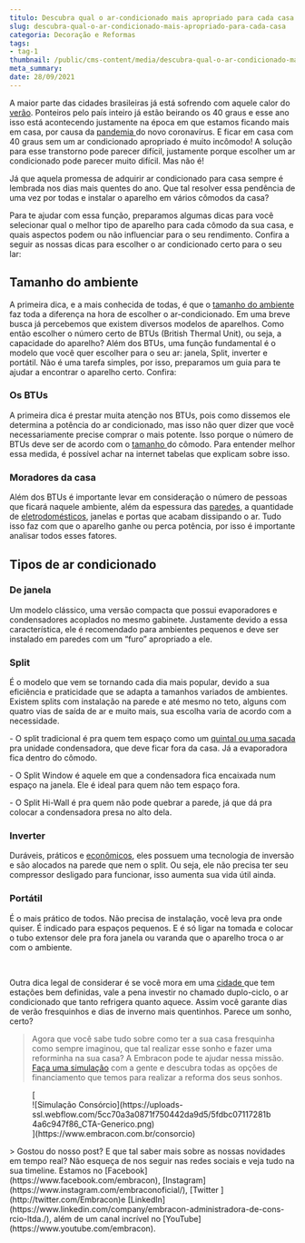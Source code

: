 ```yaml
---
titulo: Descubra qual o ar-condicionado mais apropriado para cada casa
slug: descubra-qual-o-ar-condicionado-mais-apropriado-para-cada-casa
categoria: Decoração e Reformas
tags:
- tag-1
thumbnail: /public/cms-content/media/descubra-qual-o-ar-condicionado-mais-apropriado-para-cada-casa.jpg
meta_summary: 
date: 28/09/2021
---
```

A maior parte das cidades brasileiras já está sofrendo com aquele calor do [verão](https://www.embracon.com.br/blog/5-lugares-para-conhecer-no-verao). Ponteiros pelo país inteiro já estão beirando os 40 graus e esse ano isso está acontecendo justamente na época em que estamos ficando mais em casa, por causa da [pandemia ](https://www.embracon.com.br/blog/habitos-de-consumo-antes-durante-e-pos-pandemia)do novo coronavírus. E ficar em casa com 40 graus sem um ar condicionado apropriado é muito incômodo! A solução para esse transtorno pode parecer difícil, justamente porque escolher um ar condicionado pode parecer muito difícil. Mas não é!

Já que aquela promessa de adquirir ar condicionado para casa sempre é lembrada nos dias mais quentes do ano. Que tal resolver essa pendência de uma vez por todas e instalar o aparelho em vários cômodos da casa?

Para te ajudar com essa função, preparamos algumas dicas para você selecionar qual o melhor tipo de aparelho para cada cômodo da sua casa, e quais aspectos podem ou não influenciar para o seu rendimento. Confira a seguir as nossas dicas para escolher o ar condicionado certo para o seu lar:

Tamanho do ambiente
-------------------

A primeira dica, e a mais conhecida de todas, é que o [tamanho do ambiente](https://www.embracon.com.br/blog/5-dicas-de-como-otimizar-espaco-em-ambientes-pequenos) faz toda a diferença na hora de escolher o ar-condicionado. Em uma breve busca já percebemos que existem diversos modelos de aparelhos. Como então escolher o número certo de BTUs (British Thermal Unit), ou seja, a capacidade do aparelho? Além dos BTUs, uma função fundamental é o modelo que você quer escolher para o seu ar: janela, Split, inverter e portátil. Não é uma tarefa simples, por isso, preparamos um guia para te ajudar a encontrar o aparelho certo. Confira:

### Os BTUs

A primeira dica é prestar muita atenção nos BTUs, pois como dissemos ele determina a potência do ar condicionado, mas isso não quer dizer que você necessariamente precise comprar o mais potente. Isso porque o número de BTUs deve ser de acordo com o [tamanho ](https://www.embracon.com.br/blog/como-escolher-o-tamanho-ideal-de-apartamento)do cômodo. Para entender melhor essa medida, é possível achar na internet tabelas que explicam sobre isso.

### Moradores da casa

Além dos BTUs é importante levar em consideração o número de pessoas que ficará naquele ambiente, além da espessura das [paredes](https://www.embracon.com.br/blog/vale-a-pena-usar-papel-de-parede-na-decoracao), a quantidade de [eletrodomésticos](https://www.embracon.com.br/blog/descubra-quais-foram-os-eletrodomesticos-queridinhos-da-quarentena), janelas e portas que acabam dissipando o ar. Tudo isso faz com que o aparelho ganhe ou perca potência, por isso é importante analisar todos esses fatores.

Tipos de ar condicionado
------------------------

### De janela

Um modelo clássico, uma versão compacta que possui evaporadores e condensadores acoplados no mesmo gabinete. Justamente devido a essa característica, ele é recomendado para ambientes pequenos e deve ser instalado em paredes com um “furo” apropriado a ele.

### Split

É o modelo que vem se tornando cada dia mais popular, devido a sua eficiência e praticidade que se adapta a tamanhos variados de ambientes. Existem splits com instalação na parede e até mesmo no teto, alguns com quatro vias de saída de ar e muito mais, sua escolha varia de acordo com a necessidade.

\- O split tradicional é pra quem tem espaço como um [quintal ou uma sacada ](https://www.embracon.com.br/blog/como-ter-um-jardim-de-inverno-em-casa)pra unidade condensadora, que deve ficar fora da casa. Já a evaporadora fica dentro do cômodo.

\- O Split Window é aquele em que a condensadora fica encaixada num espaço na janela. Ele é ideal para quem não tem espaço fora.

\- O Split Hi-Wall é pra quem não pode quebrar a parede, já que dá pra colocar a condensadora presa no alto dela.

### Inverter

Duráveis, práticos e [econômicos](https://www.embracon.com.br/blog/5-dicas-indispensaveis-para-voce-economizar-energia-eletrica), eles possuem uma tecnologia de inversão e são alocados na parede que nem o split. Ou seja, ele não precisa ter seu compressor desligado para funcionar, isso aumenta sua vida útil ainda.

### Portátil

É o mais prático de todos. Não precisa de instalação, você leva pra onde quiser. É indicado para espaços pequenos. E é só ligar na tomada e colocar o tubo extensor dele pra fora janela ou varanda que o aparelho troca o ar com o ambiente.

‍

Outra dica legal de considerar é se você mora em uma [cidade ](https://www.embracon.com.br/blog/melhores-cidades-para-viver-com-valores-de-metro-quadrado)que tem estações bem definidas, vale a pena investir no chamado duplo-ciclo, o ar condicionado que tanto refrigera quanto aquece. Assim você garante dias de verão fresquinhos e dias de inverno mais quentinhos. Parece um sonho, certo?

> Agora que você sabe tudo sobre como ter a sua casa fresquinha como sempre imaginou, que tal realizar esse sonho e fazer uma reforminha na sua casa? A Embracon pode te ajudar nessa missão. [Faça uma simulação](https://www.embracon.com.br/consorcio) com a gente e descubra todas as opções de financiamento que temos para realizar a reforma dos seus sonhos.

<figure class="w-richtext-figure-type-image w-richtext-align-center">[<div>![Simulação Consórcio](https://uploads-ssl.webflow.com/5cc70a3a0871f750442da9d5/5fdbc07117281b4a6c947f86_CTA-Generico.png)</div>](https://www.embracon.com.br/consorcio)</figure>> Gostou do nosso post? E que tal saber mais sobre as nossas novidades em tempo real? Não esqueça de nos seguir nas redes sociais e veja tudo na sua timeline. Estamos no [Facebook](https://www.facebook.com/embracon), [Instagram](https://www.instagram.com/embraconoficial/), [Twitter ](http://twitter.com/Embracon)e [LinkedIn](https://www.linkedin.com/company/embracon-administradora-de-cons-rcio-ltda./), além de um canal incrível no [YouTube](https://www.youtube.com/embracon).

‍
